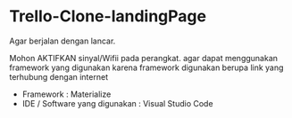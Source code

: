 # Trello-Clone-landingPage

Agar berjalan dengan lancar.

Mohon AKTIFKAN sinyal/Wifii pada perangkat. agar dapat menggunakan framework yang digunakan
karena framework digunakan berupa link yang terhubung dengan internet

- Framework : Materialize
- IDE / Software yang digunakan : Visual Studio Code
